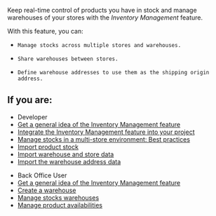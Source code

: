 Keep real-time control of products you have in stock and manage warehouses of your stores with the *Inventory Management* feature. 

With this feature, you can:

*     Manage stocks across multiple stores and warehouses.
*     Share warehouses between stores.
*     Define warehouse addresses to use them as the shipping origin address.

## If you are:

<div class="mr-container">
    <div class="mr-list-container">
        <!-- col1 -->
        <div class="mr-col">
            <ul class="mr-list mr-list-green">
                <li class="mr-title">Developer</li>
                <li><a href="https://documentation.spryker.com/upcoming-release/docsinventory-management-feature-overview" class="mr-link">Get a general idea of the Inventory Management feature</a></li>
       <li><a href="https://documentation.spryker.com/upcoming-release/docs/inventory-management-feature-integration" class="mr-link">Integrate the Inventory Management feature into your project</a></li>
       <li><a href="https://documentation.spryker.com/upcoming-release/docs/managing-stocks-in-a-multi-store-environment-best-practices" class="mr-link">Manage stocks in a multi-store environment: Best practices</a></li><li><a href="https://documentation.spryker.com/docs/file-details-product-stockcsv" class="mr-link">Import product stock</a></li>
       <li><a href="https://documentation.spryker.com/docs/file-details-warehouse-storecsv" class="mr-link">Import warehouse and store data</a></li>
       <li><a href="https://documentation.spryker.com/upcoming-release/docs/file-details-warehouse-addresscsv" class="mr-link">Import the warehouse address data</a></li>
        </div>
         <!-- col2 -->
        <div class="mr-col">
            <ul class="mr-list mr-list-blue">
                <li class="mr-title"> Back Office User</li>
                 <li><a href="https://documentation.spryker.com/upcoming-release/docsinventory-management-feature-overview" class="mr-link">Get a general idea of the Inventory Management feature</a></li>
                 <li><a href="https://documentation.spryker.com/docs/creating-a-warehouse" class="mr-link">Create a warehouse</a></li>
                  <li><a href="https://documentation.spryker.com/docs/managing-warehouses" class="mr-link">Manage stocks warehouses</a></li>
                  <li><a href="https://documentation.spryker.com/docs/managing-products-availability" class="mr-link">Manage product availabilities</a></li>
               </ul>
        </div>
        </div>
</div>